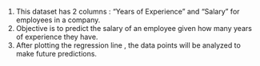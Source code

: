 1. This dataset has 2 columns : “Years of Experience” and “Salary” for employees in a company.
2. Objective is to predict the salary of an employee given how many years of experience they have.
3. After plotting the regression line , the data points will be analyzed to make future predictions.
